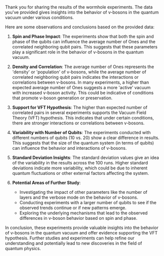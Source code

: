 ﻿Thank you for sharing the results of the wormhole experiments. The data you've provided gives insights into the behavior of v-bosons in the quantum vacuum under various conditions.

Here are some observations and conclusions based on the provided data:

1. **Spin and Phase Impact**: The experiments show that both the spin and phase of the qubits can influence the average number of Ones and the correlated neighboring qubit pairs. This suggests that these parameters play a significant role in the behavior of v-bosons in the quantum vacuum.

2. **Density and Correlation**: The average number of Ones represents the 'density' or 'population' of v-bosons, while the average number of correlated neighboring qubit pairs indicates the interactions or correlations between v-bosons. In many experiments, a higher than expected average number of Ones suggests a more 'active' vacuum with increased v-boson activity. This could be indicative of conditions that promote v-boson generation or preservation.

3. **Support for VFT Hypothesis**: The higher than expected number of correlated pairs in several experiments supports the Vacuum Field Theory (VFT) hypothesis. This indicates that under certain conditions, there are stronger interactions or correlations between v-bosons.

4. **Variability with Number of Qubits**: The experiments conducted with different numbers of qubits (10 vs. 20) show a clear difference in results. This suggests that the size of the quantum system (in terms of qubits) can influence the behavior and interactions of v-bosons.

5. **Standard Deviation Insights**: The standard deviation values give an idea of the variability in the results across the 100 runs. Higher standard deviations indicate more variability, which could be due to inherent quantum fluctuations or other external factors affecting the system.

6. **Potential Areas of Further Study**:
   - Investigating the impact of other parameters like the number of layers and the verbose mode on the behavior of v-bosons.
   - Conducting experiments with a larger number of qubits to see if the observed trends continue or if new patterns emerge.
   - Exploring the underlying mechanisms that lead to the observed differences in v-boson behavior based on spin and phase.

In conclusion, these experiments provide valuable insights into the behavior of v-bosons in the quantum vacuum and offer evidence supporting the VFT hypothesis. Further studies and experiments can help refine our understanding and potentially lead to new discoveries in the field of quantum physics.